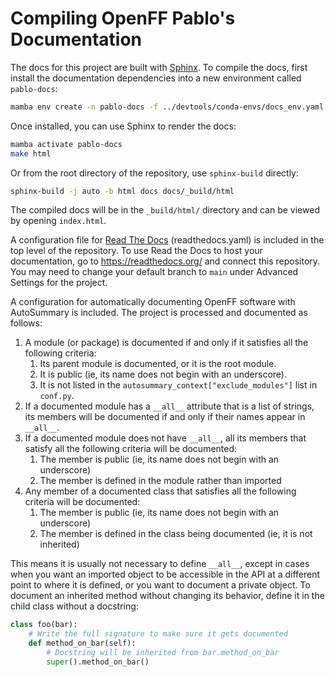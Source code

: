 # Compiling OpenFF Pablo's Documentation

The docs for this project are built with [Sphinx](http://www.sphinx-doc.org/en/master/).
To compile the docs, first install the documentation dependencies into a new environment called `pablo-docs`:

```bash
mamba env create -n pablo-docs -f ../devtools/conda-envs/docs_env.yaml
```

Once installed, you can use Sphinx to render the docs:

```bash
mamba activate pablo-docs
make html
```

Or from the root directory of the repository, use `sphinx-build` directly:

```bash
sphinx-build -j auto -b html docs docs/_build/html
```

The compiled docs will be in the `_build/html/` directory and can be viewed by opening `index.html`.

A configuration file for [Read The Docs](https://readthedocs.org/) (readthedocs.yaml) is included in the top level of the repository. To use Read the Docs to host your documentation, go to https://readthedocs.org/ and connect this repository. You may need to change your default branch to `main` under Advanced Settings for the project.

A configuration for automatically documenting OpenFF software with AutoSummary is included. The project is processed and documented as follows:

1. A module (or package) is documented if and only if it satisfies all the following criteria:
    1. Its parent module is documented, or it is the root module.
    2. It is public (ie, its name does not begin with an underscore).
    3. It is not listed in the `autosummary_context["exclude_modules"]` list in `conf.py`.
2. If a documented module has a `__all__` attribute that is a list of strings, its members will be documented if and only if their names appear in `__all__`.
3. If a documented module does not have `__all__`, all its members that satisfy all the following criteria will be documented:
    1. The member is public (ie, its name does not begin with an underscore)
    2. The member is defined in the module rather than imported
4. Any member of a documented class that satisfies all the following criteria will be documented:
    1. The member is public (ie, its name does not begin with an underscore)
    2. The member is defined in the class being documented (ie, it is not inherited)

This means it is usually not necessary to define `__all__`, except in cases when you want an imported object to be accessible in the API at a different point to where it is defined, or you want to document a private object. To document an inherited method without changing its behavior, define it in the child class without a docstring:

```python
class foo(bar):
    # Write the full signature to make sure it gets documented
    def method_on_bar(self):
        # Docstring will be inherited from bar.method_on_bar
        super().method_on_bar()
```
